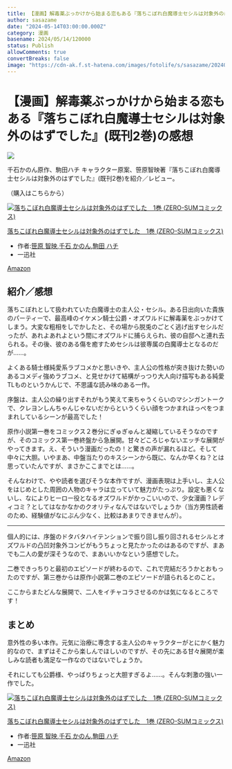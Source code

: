 ```yaml
---
title: 【漫画】解毒薬ぶっかけから始まる恋もある『落ちこぼれ白魔導士セシルは対象外のはずでした』(既刊2巻)の感想
author: sasazame
date: "2024-05-14T03:00:00.000Z"
category: 漫画
basename: 2024/05/14/120000
status: Publish
allowComments: true
convertBreaks: false
image: "https://cdn-ak.f.st-hatena.com/images/fotolife/s/sasazame/20240513/20240513221454.png"
---
```

# 【漫画】解毒薬ぶっかけから始まる恋もある『落ちこぼれ白魔導士セシルは対象外のはずでした』(既刊2巻)の感想

![](https://cdn-ak.f.st-hatena.com/images/fotolife/s/sasazame/20240513/20240513221454.png)

千石かのん原作、駒田ハチ キャラクター原案、笹原智映著『落ちこぼれ白魔導士セシルは対象外のはずでした』(既刊2巻)を紹介／レビュー。

（購入はこちらから）  

[![落ちこぼれ白魔導士セシルは対象外のはずでした　1巻 (ZERO-SUMコミックス)](https://m.media-amazon.com/images/I/61aPm-5sMzL._SL500_.jpg "落ちこぼれ白魔導士セシルは対象外のはずでした　1巻 (ZERO-SUMコミックス)")](https://www.amazon.co.jp/dp/475803933X?tag=mochig08-22&linkCode=ogi&th=1&psc=1)

[落ちこぼれ白魔導士セシルは対象外のはずでした　1巻 (ZERO-SUMコミックス)](https://www.amazon.co.jp/dp/475803933X?tag=mochig08-22&linkCode=ogi&th=1&psc=1)

-   作者:[笹原 智映](https://d.hatena.ne.jp/keyword/%BA%FB%B8%B6%20%C3%D2%B1%C7),[千石 かのん](https://d.hatena.ne.jp/keyword/%C0%E9%C0%D0%20%A4%AB%A4%CE%A4%F3),[駒田 ハチ](https://d.hatena.ne.jp/keyword/%B6%F0%C5%C4%20%A5%CF%A5%C1)
-   一迅社

[Amazon](https://www.amazon.co.jp/dp/475803933X?tag=mochig08-22&linkCode=ogi&th=1&psc=1)

<!-- Extended Body -->

## 紹介／感想

落ちこぼれとして扱われていた白魔導士の主人公・セシル。ある日出向いた貴族のパーティーで、最高峰のイケメン騎士公爵・オズワルドに解毒薬をぶっかけてしまう。大変な粗相をしでかしたと、その場から脱兎のごとく逃げ出すセシルだったが、あれよあれよという間にオズワルドに捕らえられ、彼の自邸へと連れ去られる。その後、彼のある傷を癒すためセシルは彼専属の白魔導士となるのだが……。

よくある騎士様純愛系ラブコメかと思いきや、主人公の性格が突き抜けた勢いのあるコメディ強めラブコメ、と見せかけて結構がっつり大人向け描写もある純愛TLものというかんじで、不思議な読み味のある一作。

序盤は、主人公の繰り出すそれがもう笑えて来ちゃうくらいのマシンガントークで、クレヨンしんちゃんじゃないだからというくらい顔をつかまれほっぺをつままれしているシーンが最高でした！

原作小説第一巻をコミックス２巻分にぎゅぎゅんと凝縮しているそうなのですが、そのコミックス第一巻終盤から急展開。甘々どころじゃないエッチな展開がやってきます。え、そういう漫画だったの！と驚きの声が漏れるほど。そして中々に大胆。いやまあ、中盤当たりのキスシーンから既に、なんか早くね？とは思っていたんですが、まさかここまでとは……。

そんなわけで、やや読者を選びそうな本作ですが、漫画表現は上手いし、主人公をはじめとした周囲の人物のキャラは立っていて魅力がたっぷり。設定も悪くないし、なによりヒーロー役となるオズワルドがかっこいいので、少女漫画？レディコミ？としてはなかなかのクオリティなんではないでしょうか（当方男性読者のため、経験値がなにぶん少なく、比較はあまりできませんが）。

* * *

個人的には、序盤のドタバタハイテンションで振り回し振り回されるセシルとオズワルドの凸凹対象外コンビがもうちょっと見たかったのはあるのですが、まあでも二人の愛が深そうなので、まあいいかなという感想でした。

二巻できっちりと最初のエピソードが終わるので、これで完結だろうかとおもったのですが、第三巻からは原作小説第二巻のエピソードが語られるとのこと。

ここからまたどんな展開で、二人をイチャコラさせるのかは気になるところです！

## まとめ

意外性の多い本作。元気に治療に専念する主人公のキャラクターがとにかく魅力的なので、まずはそこから楽しんでほしいのですが、その先にある甘々展開が楽しみな読者も満足な一作なのではないでしょうか。

それにしても公爵様、やっぱりちょっと大胆すぎるよ……。そんな刺激の強い一作でした。

[![落ちこぼれ白魔導士セシルは対象外のはずでした　1巻 (ZERO-SUMコミックス)](https://m.media-amazon.com/images/I/61aPm-5sMzL._SL500_.jpg "落ちこぼれ白魔導士セシルは対象外のはずでした　1巻 (ZERO-SUMコミックス)")](https://www.amazon.co.jp/dp/475803933X?tag=mochig08-22&linkCode=ogi&th=1&psc=1)

[落ちこぼれ白魔導士セシルは対象外のはずでした　1巻 (ZERO-SUMコミックス)](https://www.amazon.co.jp/dp/475803933X?tag=mochig08-22&linkCode=ogi&th=1&psc=1)

-   作者:[笹原 智映](https://d.hatena.ne.jp/keyword/%BA%FB%B8%B6%20%C3%D2%B1%C7),[千石 かのん](https://d.hatena.ne.jp/keyword/%C0%E9%C0%D0%20%A4%AB%A4%CE%A4%F3),[駒田 ハチ](https://d.hatena.ne.jp/keyword/%B6%F0%C5%C4%20%A5%CF%A5%C1)
-   一迅社

[Amazon](https://www.amazon.co.jp/dp/475803933X?tag=mochig08-22&linkCode=ogi&th=1&psc=1)